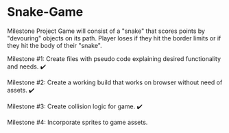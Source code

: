 # Snake-Game
Milestone Project
Game will consist of a "snake" that scores points by "devouring" objects on its path. Player loses if they hit the border limits or if they hit the body of their "snake".

Milestone #1:
    Create files with pseudo code explaining desired functionality and needs. ✔️

Milestone #2:
  Create a working build that works on browser without need of assets. ✔️
 
Milestone #3:
  Create collision logic for game. ✔️
  
Milestone #4:
  Incorporate sprites to game assets. 